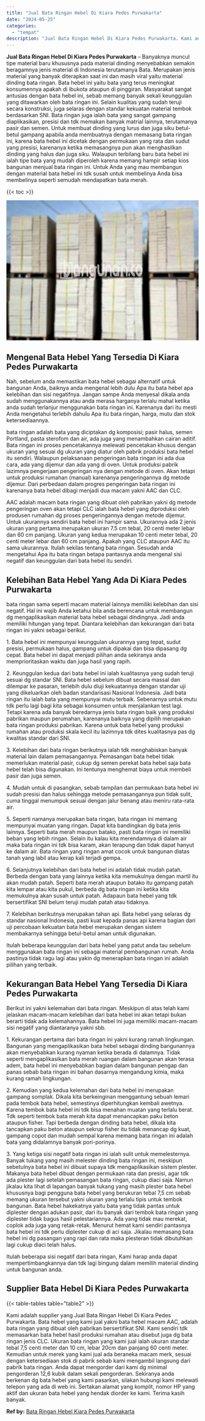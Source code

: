 ```yaml
---
title: "Jual Bata Ringan Hebel Di Kiara Pedes Purwakarta"
date: "2024-05-25"
categories: 
  - "tempat"
description: "Jual Bata Ringan Hebel Di Kiara Pedes Purwakarta. Kami adalah supplier yang Jual Bata Ringan Hebel Di Kiara Pedes Purwakarta. Bata hebel yang kami jual yakni..."
---
```


**Jual Bata Ringan Hebel Di Kiara Pedes Purwakarta** – Banyaknya muncul tipe material baru khususnya pada material dinding menyebabkan semakin beragamnya jenis material di Indonesia terutamanya Bata. Merupakan jenis material yang banyak diterapkan saat ini dan masih viral yaitu material dinding bata ringan. Bata hebel ini yaitu bata yang terus meningkat konsumennya apakah di ibukota ataupun di pinggiran. Masyarakat sangat antusias dengan bata hebel ini, sebab memang banyak sekali keunggulan yang ditawarkan oleh bata ringan ini. Selain kualitas yang sudah teruji secara konstruksi, juga selaras dengan standar kekuatan material tembok berdasarkan SNI. Bata ringan juga ialah bata yang sangat gampang diaplikasikan, presisi dan tdk memakan banyak matrial lainnya, terutamanya pasir dan semen. Untuk membuat dinding yang lurus dan juga siku betul-betul gampang apabila anda membuatnya dengan memasang bata ringan ini, karena bata hebel ini dicetak dengan permukaan yang rata dan sudut yang presisi, karenanya ketika memasangnya pun akan menghasilkan dinding yang halus dan juga siku. Walaupun terbilang baru bata hebel ini ialah tipe bata yang mudah diperoleh karena memang hampir setiap kios bangunan menjual bata ringan ini. Untuk Anda yang mau membangun dengan material bata hebel ini tdk susah untuk membelinya Anda bisa membelinya seperti semudah mendapatkan bata merah.

{{< toc >}}

![Jual Bata Ringan Hebel Di Kiara Pedes Purwakarta](/images/jual-hebel-murah-05.png)

## Mengenal Bata Hebel Yang Tersedia Di Kiara Pedes Purwakarta

Nah, sebelum anda memastikan bata hebel sebagai alternatif untuk bangunan Anda, baiknya anda mengenal lebih dulu Apa itu bata hebel apa kelebihan dan sisi negatifnya. Jangan sampe Anda menyesal dikala anda sudah menggunakannya atau anda merasa harganya terlalu mahal ketika anda sudah terlanjur menggunakan bata ringan ini. Karenanya dari itu mesti Anda mengetahui terlebih dahulu Apa itu bata ringan, harga, mutu dan stok ketersediaannya.

bata ringan adalah bata yang diciptakan dg komposisi; pasir halus, semen Portland, pasta sterofom dan air, ada juga yang menambahkan cairan aditif. Bata ringan ini proses pencetakannya melewati pencetakan khusus dengan ukuran yang sesuai dg ukuran yang diatur oleh pabrik produksi bata hebel itu sendiri. Walaupun pelaksanaan pengeringan bata ringan ini ada dua cara, ada yang dijemur dan ada yang di oven. Untuk produksi pabrik lazimnya pengerjaan pengeringan nya dengan metode di oven. Akan tetapi untuk produksi rumahan (manual) karenanya pengeringannya dg metode dijemur. Dari perbedaan dalam progres pengeringan bata ringan ini karenanya bata hebel dibagi menjadi dua macam yakni AAC dan CLC.

AAC adalah macam bata ringan yang dibuat oleh pabrikan yakni dg metode pengeringan oven akan tetapi CLC ialah bata hebel yang diproduksi oleh produsen rumahan dg proses pengeringannya dengan metode dijemur. Untuk ukurannya sendiri bata hebel ini hampir sama. Ukurannya ada 2 jenis ukuran yang pertama merupakan ukuran 7.5 cm tebal, 20 centi meter lebar dan 60 cm panjang. Ukuran yang kedua merupakan 10 centi meter tebal, 20 centi meter lebar dan 60 cm panjang. Apakah yang CLC ataupun AAC itu sama ukurannya. Itulah sekilas tentang bata ringan. Sesudah anda mengetahui Apa itu bata ringan betapa pantasnya anda mengenal sisi negatif dan keunggulan dari bata hebel itu sendiri.

## Kelebihan Bata Hebel Yang Ada Di Kiara Pedes Purwakarta

bata ringan sama seperti macam material lainnya memiliki kelebihan dan sisi negatif. Hal ini wajib Anda ketahui bila anda berencana untuk membangun dg mengaplikasikan material bata hebel sebagai dindingnya. Jadi anda memiliki hitungan yang tepat. Diantara kelebihan dan kekurangan dari bata ringan ini yakni sebagai berikut.

1\. Bata hebel ini mempunyai keunggulan ukurannya yang tepat, sudut presisi, permukaan halus, gampang untuk dipakai dan bisa dipasang dg cepat. Bata hebel ini dapat menjadi pilihan anda sekiranya anda memprioritaskan waktu dan juga hasil yang rapih.

2\. Keunggulan kedua dari bata hebel ini ialah kualitasnya yang sudah teruji sesuai dg standar SNI. Bata hebel sebelum dibuat secara massal dan dilempar ke pasaran, terlebih dulu diuji kekuatannya dengan standar uji yang dikeluarkan oleh badan standarisasi Nasional Indonesia. Jadi bata ringan itu ialah bata yang mempunyai mutu terbaik. Sebenarnya untuk mutu tdk perlu lagi bagi kita sebagai konsumen untuk menjalankan test lagi. Tetapi karena ada banyak beredarnya jenis bata ringan baik yang produksi pabrikan maupun perumahan, karenanya baiknya yang dipilih merupakan bata ringan produksi pabrikan. Karena untuk bata hebel yang produksi rumahan atau produksi skala kecil itu lazimnya tdk dites kualitasnya pas dg kwalitas standar dari SNI.

3\. Kelebihan dari bata ringan berikutnya ialah tdk menghabiskan banyak material lain dalam pemasangannya. Pemasangan bata hebel tidak memerlukan material pasir, cukup dg semen perekat bata hebel saja bata hebel telah bisa digunakan. Ini tentunya menghemat biaya untuk membeli pasir dan juga semen.

4\. Mudah untuk di pasangkan, sebab tampilan dan permukaan bata hebel ini sudah presisi dan halus sehingga metode pemasangannya pun tidak sulit, cuma tinggal menumpuk sesuai dengan jalur benang atau meniru rata-rata air.

5\. Seperti namanya merupakan bata ringan, bata ringan ini memang mempunyai muatan yang ringan. Dapat kita bandingkan dg bata jenis lainnya. Seperti bata merah maupun batako, pasti bata ringan ini memiliki beban yang lebih ringan. Selain itu kalau kita merendamnya di dalam air maka bata ringan ini tdk bisa karam, akan terapung dan tidak dapat hanyut ke dalam air. Bata ringan yang ringan amat cocok untuk bangunan diatas tanah yang labil atau kerap kali terjadi gempa.

6\. Selanjutnya kelebihan dari bata hebel ini adalah tidak mudah patah. Berbeda dengan bata yang lainnya ketika kita memukulnya dengan martil itu akan mudah patah. Seperti bata merah ataupun batako itu gampang patah kita lempar atau kita pukul, berbeda dg bata ringan ini ketika kita memukulnya akan susah untuk patah. Adapaun bata hebel yang tdk bersertifikat SNI belum teruji mudah patah atau tidaknya.

7\. Kelebihan berikutnya merupakan tahan api. Bata hebel yang selaras dg standar nasional Indonesia, pasti kuat kepada panas api karena bagian dari uji percobaan kekuatan bata hebel merupakan dengan sistem membakarnya sehingga betul-betul aman untuk digunakan.

Itulah beberapa keunggulan dari bata hebel yang patut anda tau sebelum menggunakan bata ringan ini sebagai material pembangunan rumah. Anda pastinya tidak ragu lagi atau yakin dg menerapkan bata ringan ini adalah pilihan yang terbaik.

## Kekurangan Bata Hebel Yang Tersedia Di Kiara Pedes Purwakarta

Berikut ini yakni kelemahan dari bata ringan. Meskipun di atas telah kami jelaskan macam-macam kelebihan dari bata hebel ini akan tetapi bukan berarti tidak ada kelemahannya. Bata hebel ini juga memiliki macam-macam sisi negatif yang diantaranya yakni sbb.

1\. Kekurangan pertama dari bata ringan ini yakni kurang ramah lingkungan. Bangunan yang mengaplikasikan bata hebel sebagai dinding bangunannya akan menyebabkan kurang nyaman ketika berada di dalamnya. Tidak seperti mengaplikasikan bata merah ruangan dalam bangunan akan terasa adem, bata hebel ini menyebabkan bagian dalam bangunan pengap dan panas sebab bata ringan ini bahan dasarnya mengandung kimia, maka kurang ramah lingkungan.

2\. Kemudian yang kedua kelemahan dari bata hebel ini merupakan gampang somplak. Dikala kita berkeinginan menggantung sebuah lemari pada tembok bata hebel, semestinya diperhitungkan kembali awetnya. Karena tembok bata hebel ini tdk bisa menahan muatan yang terlalu berat. Tdk seperti tembok bata merah kita dapat menancapkan paku beton ataupun fisher. Tapi berbeda dengan dinding bata hebel, dikala kita tancapkan paku beton ataupun sekrup fisher itu tidak menancap dg kuat, gampang copot dan mudah sempal karena memang bata ringan ini adalah bata yang didalamnya banyak pori-porinya.

3\. Yang ketiga sisi negatif bata ringan ini ialah sulit untuk memelesternya. Banyak tukang yang masih melester dinding bata ringan ini, meskipun sebetulnya bata hebel ini dibuat supaya tdk mengaplikasikan sistem plester. Makanya bata hebel dibuat dengan permukaan rata dan presisi, agar tdk ada plester lagi setelah pemasangan bata ringan, cukup diaci saja. Namun jikalau kita lihat di lapangan banyak tukang yang masih plester bata hebel khususnya bagi pengguna bata hebel yang berukuran tebal 7,5 cm sebab memang ukuran tersebut yakni ukuran yang terlalu tipis untuk tembok bangunan. Bata hebel hakekatnya yaitu bata yang tidak pantas untuk diplester dengan adukan pasir, dari itu banyak dari tembok bata ringan yang diplester tidak bagus hasil pelestariannya. Ada yang tidak mau merekat, coplok ada juga yang retak-retak. Menurut hemat kami sendiri pantasnya bata hebel ini tdk perlu diplester cukup di aci saja. Jikalau memasang bata hebel ini dg pasangan yang rapi dan rata maka plesteran tidak dibutuhkan lagi cukup diaci telah halus.

Itulah beberapa sisi negatif dari bata ringan, Kami harap anda dapat mempertimbangkannya dan tdk lagi bingung dalam memilih material dinding untuk bangunan anda.

## Supplier Bata Hebel Di Kiara Pedes Purwakarta

{{< table-tables table="table2" >}}

Kami adalah supplier yang Jual Bata Ringan Hebel Di Kiara Pedes Purwakarta. Bata hebel yang kami jual yakni bata hebel macam AAC, adalah bata ringan yang dibuat oleh pabrikan bersertifikat SNI. Kami sendiri tdk memasarkan bata hebel hasil produksi rumahan atau disebut juga dg bata ringan jenis CLC. Ukuran bata ringan yang kami jual ialah ukuran standar tebal 7,5 centi meter dan 10 cm, lebar 20cm dan panjang 60 centi meter. Kemudian untuk merek yang kami jual ada beraneka macam merk, sesuai dengan ketersediaan stok di pabrik sebab kami mengambil langsung dari pabrik bata ringan. Anda dapat mengorder dari kami dg minimal pengorderan 12,6 kubik dalam sekali pengorderan. Sekiranya anda berkenan dg bata hebel yang kami pasarkan, silakan hubungi kami melewati telepon yang ada di web ini. Sertakan alamat yang komplit, nomor HP yang aktif dan ukuran bata hebel yang hendak diorder ke kami. Terima kasih banyak.

**Ref by:** [Bata Ringan Hebel Kiara Pedes Purwakarta](https://id.wikipedia.org/wiki/Bata)
